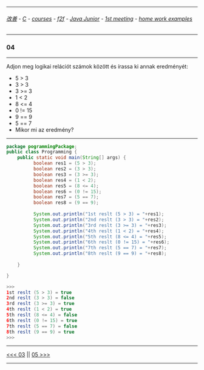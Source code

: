 
---

###### [改善](https://github.com/ttltrk/0C/blob/master/README.MD) - [C](https://github.com/ttltrk/PRG/blob/master/CODING.MD) - [courses](https://github.com/ttltrk/Courses/blob/master/README.MD) - [f2f](https://github.com/ttltrk/Courses/blob/master/F2F/F2F.MD) - [Java Junior](https://github.com/ttltrk/PRG/blob/master/JAVA/DOC/BJM/TOMI/JJ.MD) - [1st meeting](https://github.com/ttltrk/PRG/blob/master/JAVA/DOC/BJM/TOMI/01/1st.md) - [home work examples](https://github.com/ttltrk/PRG/blob/master/JAVA/DOC/BJM/TOMI/01/feladat.md)

---

### 04

---

Adjon meg logikai relációt számok között és írassa ki annak eredményét:
 
 - 5 > 3
 - 3 > 3
 - 3 >= 3
 - 1 < 2
 - 8 <= 4
 - 0 != 15
 - 9 == 9
 - 5 == 7
 - Mikor mi az eredmény?

---

```java
package pogrammingPackage;
public class Programming {
	public static void main(String[] args) {
		  boolean res1 = (5 > 3);
		  boolean res2 = (3 > 3);
		  boolean res3 = (3 >= 3);
		  boolean res4 = (1 < 2);
		  boolean res5 = (8 <= 4);
		  boolean res6 = (0 != 15);
		  boolean res7 = (5 == 7);
		  boolean res8 = (9 == 9);
		  
		  System.out.println("1st reslt (5 > 3) = "+res1);
		  System.out.println("2nd reslt (3 > 3) = "+res2);
		  System.out.println("3rd reslt (3 >= 3) = "+res3);
		  System.out.println("4th reslt (1 < 2) = "+res4);
		  System.out.println("5th reslt (8 <= 4) = "+res5);
		  System.out.println("6th reslt (0 != 15) = "+res6);
		  System.out.println("7th reslt (5 == 7) = "+res7);
		  System.out.println("8th reslt (9 == 9) = "+res8);
		
	}

}

>>>
1st reslt (5 > 3) = true
2nd reslt (3 > 3) = false
3rd reslt (3 >= 3) = true
4th reslt (1 < 2) = true
5th reslt (8 <= 4) = false
6th reslt (0 != 15) = true
7th reslt (5 == 7) = false
8th reslt (9 == 9) = true
>>>
```

---

[<<< 03](https://github.com/ttltrk/PRG/blob/master/JAVA/DOC/BJM/TOMI/01/EX/03/03.MD) ||
[05 >>>](https://github.com/ttltrk/PRG/blob/master/JAVA/DOC/BJM/TOMI/01/EX/05/05.MD)

---
